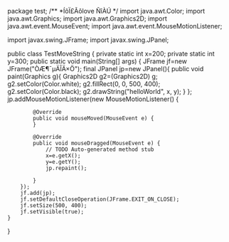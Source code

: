 package test;
/**
 *ÍõÏ£Ãôlove ÑîÀÚ
 */
import java.awt.Color;
import java.awt.Graphics;
import java.awt.Graphics2D;
import java.awt.event.MouseEvent;
import java.awt.event.MouseMotionListener;

import javax.swing.JFrame;
import javax.swing.JPanel;

public class TestMoveString {
	private static int x=200;
	private static int y=300;
	public static void main(String[] args) {
	JFrame jf=new JFrame("ÒÆ¶¯µÄÎÄ×Ö");
	final JPanel jp=new JPanel(){
   	public void paint(Graphics g){
				Graphics2D g2=(Graphics2D) g;
				g2.setColor(Color.white);
				g2.fillRect(0, 0, 500, 400);
				g2.setColor(Color.black);
				g2.drawString("helloWorld", x, y);
			}
		};
		jp.addMouseMotionListener(new MouseMotionListener() {
			
			@Override
			public void mouseMoved(MouseEvent e) {
			}
			
			@Override
			public void mouseDragged(MouseEvent e) {
				// TODO Auto-generated method stub
				x=e.getX();
				y=e.getY();
				jp.repaint();
				
			}
		});
		jf.add(jp);
		jf.setDefaultCloseOperation(JFrame.EXIT_ON_CLOSE);
		jf.setSize(500, 400);
		jf.setVisible(true);
	}
}
